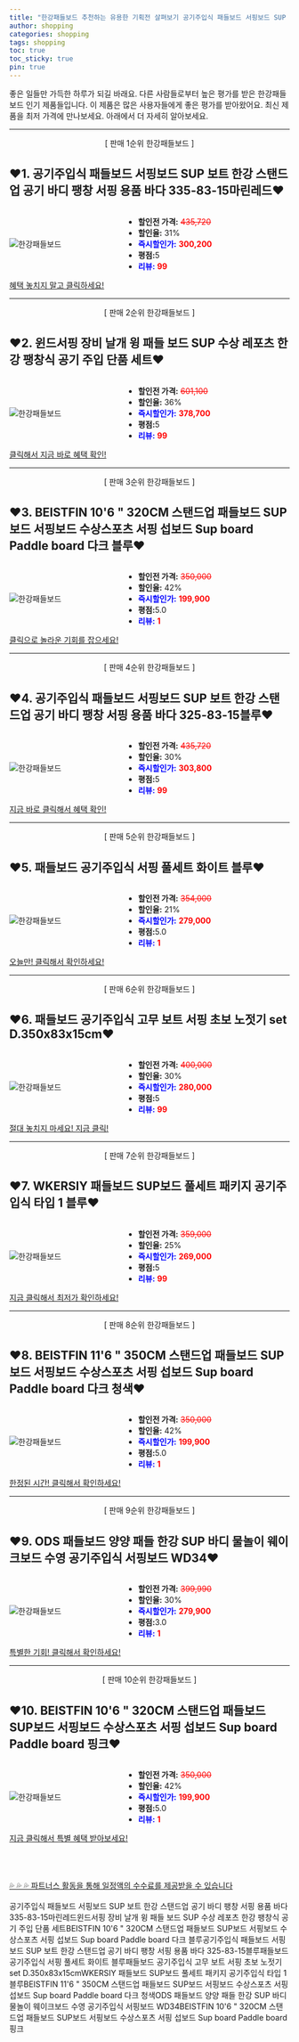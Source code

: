 ```yaml
---
title: "한강패들보드 추천하는 유용한 기획전 살펴보기 공기주입식 패들보드 서핑보드 SUP 보트"
author: shopping
categories: shopping
tags: shopping
toc: true
toc_sticky: true
pin: true
---
```

좋은 일들만 가득한 하루가 되길 바래요. 다른 사람들로부터 높은 평가를 받은 한강패들보드 인기 제품들입니다. 이 제품은 많은 사용자들에게 좋은 평가를 받아왔어요. 최신 제품을 최저 가격에 만나보세요. 아래에서 더 자세히 알아보세요.

---
<p class="toplist" style="margin: 0 auto; display: block; width: fit-content;">[ 판매 1순위 한강패들보드 ]</p>

<h2><strong>❤️1. 공기주입식 패들보드 서핑보드 SUP 보트 한강 스탠드업 공기 바디 팽창 서핑 용품 바다 335-83-15마린레드❤️</strong></h2>

<div style="display: flex; align-items: center;">
    <div style="flex: 0.4;">
        <img src="https://thumbnail7.coupangcdn.com/thumbnails/remote/230x230ex/image/vendor_inventory/7418/d79a5451eb83a7b3fa795f2722a82ea9dfc0cba7527db29bac772f88bbc4.png" alt="한강패들보드" style="max-width: 100%;">
    </div>
    <div style="flex: 0.6; margin-left: 10px;">
        <ul>
            <li><strong>할인전 가격:</strong> <del style="color: red;">435,720</del></li>
            <li><strong>할인율:</strong> 31%</li>
            <li><span style='color:blue'><strong>즉시할인가:</strong></span> <span style='color:red'><strong>300,200</strong></span></li>
            <li><strong>평점:</strong>5</li>
            <li><span style='color:blue'><strong>리뷰:</strong></span> <span style='color:red'><strong>99</strong></span></li>
        </ul>
    </div>
</div>
<div class="center">
    <a href="https://selin100587001.github.io?lptag=AF9450613&subid=githubio&pageKey=7275374745&traceid=V0-153&itemId=18564313068&vendorItemId=86052654535" class="myButton">
        혜택 놓치지 말고 클릭하세요!
    </a>
</div>


---
<p class="toplist" style="margin: 0 auto; display: block; width: fit-content;">[ 판매 2순위 한강패들보드 ]</p>

<h2><strong>❤️2. 윈드서핑 장비 날개 윙 패들 보드 SUP 수상 레포츠 한강 팽창식 공기 주입 단품 세트❤️</strong></h2>

<div style="display: flex; align-items: center;">
    <div style="flex: 0.4;">
        <img src="https://thumbnail9.coupangcdn.com/thumbnails/remote/230x230ex/image/vendor_inventory/ec94/509ffcc67240f99570556c9a22b27ae37e1d8bd6a3c6673136b15d2954f2.jpg" alt="한강패들보드" style="max-width: 100%;">
    </div>
    <div style="flex: 0.6; margin-left: 10px;">
        <ul>
            <li><strong>할인전 가격:</strong> <del style="color: red;">601,100</del></li>
            <li><strong>할인율:</strong> 36%</li>
            <li><span style='color:blue'><strong>즉시할인가:</strong></span> <span style='color:red'><strong>378,700</strong></span></li>
            <li><strong>평점:</strong>5</li>
            <li><span style='color:blue'><strong>리뷰:</strong></span> <span style='color:red'><strong>99</strong></span></li>
        </ul>
    </div>
</div>
<div class="center">
    <a href="https://selin100587001.github.io?lptag=AF9450613&subid=githubio&pageKey=8043625456&traceid=V0-153&itemId=22528815680&vendorItemId=89570802558" class="myButton">
        클릭해서 지금 바로 혜택 확인!
    </a>
</div>


---
<p class="toplist" style="margin: 0 auto; display: block; width: fit-content;">[ 판매 3순위 한강패들보드 ]</p>

<h2><strong>❤️3. BEISTFIN 10'6 " 320CM 스탠드업 패들보드 SUP보드 서핑보드 수상스포츠 서핑 섭보드 Sup board Paddle board 다크 블루❤️</strong></h2>

<div style="display: flex; align-items: center;">
    <div style="flex: 0.4;">
        <img src="https://thumbnail9.coupangcdn.com/thumbnails/remote/230x230ex/image/vendor_inventory/5395/51a46f589d6b405cde844a3c1a40194ac94d94c60e1ed5765230394f2bc3.jpg" alt="한강패들보드" style="max-width: 100%;">
    </div>
    <div style="flex: 0.6; margin-left: 10px;">
        <ul>
            <li><strong>할인전 가격:</strong> <del style="color: red;">350,000</del></li>
            <li><strong>할인율:</strong> 42%</li>
            <li><span style='color:blue'><strong>즉시할인가:</strong></span> <span style='color:red'><strong>199,900</strong></span></li>
            <li><strong>평점:</strong>5.0</li>
            <li><span style='color:blue'><strong>리뷰:</strong></span> <span style='color:red'><strong>1</strong></span></li>
        </ul>
    </div>
</div>
<div class="center">
    <a href="https://selin100587001.github.io?lptag=AF9450613&subid=githubio&pageKey=8024531314&traceid=V0-153&itemId=22425564581&vendorItemId=89470267143" class="myButton">
        클릭으로 놀라운 기회를 잡으세요!
    </a>
</div>


---
<p class="toplist" style="margin: 0 auto; display: block; width: fit-content;">[ 판매 4순위 한강패들보드 ]</p>

<h2><strong>❤️4. 공기주입식 패들보드 서핑보드 SUP 보트 한강 스탠드업 공기 바디 팽창 서핑 용품 바다 325-83-15블루❤️</strong></h2>

<div style="display: flex; align-items: center;">
    <div style="flex: 0.4;">
        <img src="https://thumbnail6.coupangcdn.com/thumbnails/remote/230x230ex/image/vendor_inventory/4ba8/225d05fba36b19077366a882e5ae7018cfb64d9402909eed509015985723.png" alt="한강패들보드" style="max-width: 100%;">
    </div>
    <div style="flex: 0.6; margin-left: 10px;">
        <ul>
            <li><strong>할인전 가격:</strong> <del style="color: red;">435,720</del></li>
            <li><strong>할인율:</strong> 30%</li>
            <li><span style='color:blue'><strong>즉시할인가:</strong></span> <span style='color:red'><strong>303,800</strong></span></li>
            <li><strong>평점:</strong>5</li>
            <li><span style='color:blue'><strong>리뷰:</strong></span> <span style='color:red'><strong>99</strong></span></li>
        </ul>
    </div>
</div>
<div class="center">
    <a href="https://selin100587001.github.io?lptag=AF9450613&subid=githubio&pageKey=7275374745&traceid=V0-153&itemId=18564313073&vendorItemId=86052654514" class="myButton">
        지금 바로 클릭해서 혜택 확인!
    </a>
</div>


---
<p class="toplist" style="margin: 0 auto; display: block; width: fit-content;">[ 판매 5순위 한강패들보드 ]</p>

<h2><strong>❤️5. 패들보드 공기주입식 서핑 풀세트 화이트 블루❤️</strong></h2>

<div style="display: flex; align-items: center;">
    <div style="flex: 0.4;">
        <img src="https://thumbnail10.coupangcdn.com/thumbnails/remote/230x230ex/image/vendor_inventory/8f65/1834edcc9536dadeee2fd35eb83fedbf32df22042bd7f11a9d422633ceb9.jpg" alt="한강패들보드" style="max-width: 100%;">
    </div>
    <div style="flex: 0.6; margin-left: 10px;">
        <ul>
            <li><strong>할인전 가격:</strong> <del style="color: red;">354,000</del></li>
            <li><strong>할인율:</strong> 21%</li>
            <li><span style='color:blue'><strong>즉시할인가:</strong></span> <span style='color:red'><strong>279,000</strong></span></li>
            <li><strong>평점:</strong>5.0</li>
            <li><span style='color:blue'><strong>리뷰:</strong></span> <span style='color:red'><strong>1</strong></span></li>
        </ul>
    </div>
</div>
<div class="center">
    <a href="https://selin100587001.github.io?lptag=AF9450613&subid=githubio&pageKey=7974971771&traceid=V0-153&itemId=22104691519&vendorItemId=89151646954" class="myButton">
        오늘만! 클릭해서 확인하세요!
    </a>
</div>


---
<p class="toplist" style="margin: 0 auto; display: block; width: fit-content;">[ 판매 6순위 한강패들보드 ]</p>

<h2><strong>❤️6. 패들보드 공기주입식 고무 보트 서핑 초보 노젓기 set D.350x83x15cm❤️</strong></h2>

<div style="display: flex; align-items: center;">
    <div style="flex: 0.4;">
        <img src="https://thumbnail6.coupangcdn.com/thumbnails/remote/230x230ex/image/vendor_inventory/9ffa/61799f3db259fa9a28fc05d57528969e66e3c1c0bd5da90e4a75c21dc9b5.png" alt="한강패들보드" style="max-width: 100%;">
    </div>
    <div style="flex: 0.6; margin-left: 10px;">
        <ul>
            <li><strong>할인전 가격:</strong> <del style="color: red;">400,000</del></li>
            <li><strong>할인율:</strong> 30%</li>
            <li><span style='color:blue'><strong>즉시할인가:</strong></span> <span style='color:red'><strong>280,000</strong></span></li>
            <li><strong>평점:</strong>5</li>
            <li><span style='color:blue'><strong>리뷰:</strong></span> <span style='color:red'><strong>99</strong></span></li>
        </ul>
    </div>
</div>
<div class="center">
    <a href="https://selin100587001.github.io?lptag=AF9450613&subid=githubio&pageKey=7300792272&traceid=V0-153&itemId=18682050944&vendorItemId=86253037992" class="myButton">
        절대 놓치지 마세요! 지금 클릭!
    </a>
</div>


---
<p class="toplist" style="margin: 0 auto; display: block; width: fit-content;">[ 판매 7순위 한강패들보드 ]</p>

<h2><strong>❤️7. WKERSIY 패들보드 SUP보드 풀세트 패키지 공기주입식 타입 1 블루❤️</strong></h2>

<div style="display: flex; align-items: center;">
    <div style="flex: 0.4;">
        <img src="https://thumbnail6.coupangcdn.com/thumbnails/remote/230x230ex/image/vendor_inventory/874a/1340bcf8d69b2a2e8ac929a994ca743f75fabae3fdfd21c4e5492538f9f4.jpg" alt="한강패들보드" style="max-width: 100%;">
    </div>
    <div style="flex: 0.6; margin-left: 10px;">
        <ul>
            <li><strong>할인전 가격:</strong> <del style="color: red;">359,000</del></li>
            <li><strong>할인율:</strong> 25%</li>
            <li><span style='color:blue'><strong>즉시할인가:</strong></span> <span style='color:red'><strong>269,000</strong></span></li>
            <li><strong>평점:</strong>5</li>
            <li><span style='color:blue'><strong>리뷰:</strong></span> <span style='color:red'><strong>99</strong></span></li>
        </ul>
    </div>
</div>
<div class="center">
    <a href="https://selin100587001.github.io?lptag=AF9450613&subid=githubio&pageKey=7320636146&traceid=V0-153&itemId=18775019741&vendorItemId=85906547841" class="myButton">
        지금 클릭해서 최저가 확인하세요!
    </a>
</div>


---
<p class="toplist" style="margin: 0 auto; display: block; width: fit-content;">[ 판매 8순위 한강패들보드 ]</p>

<h2><strong>❤️8. BEISTFIN 11'6 " 350CM 스탠드업 패들보드 SUP보드 서핑보드 수상스포츠 서핑 섭보드 Sup board Paddle board 다크 청색❤️</strong></h2>

<div style="display: flex; align-items: center;">
    <div style="flex: 0.4;">
        <img src="https://thumbnail9.coupangcdn.com/thumbnails/remote/230x230ex/image/vendor_inventory/4575/6950192723ef0f910b7182e79ee142554084585d9392b4d6f388b815f721.jpg" alt="한강패들보드" style="max-width: 100%;">
    </div>
    <div style="flex: 0.6; margin-left: 10px;">
        <ul>
            <li><strong>할인전 가격:</strong> <del style="color: red;">350,000</del></li>
            <li><strong>할인율:</strong> 42%</li>
            <li><span style='color:blue'><strong>즉시할인가:</strong></span> <span style='color:red'><strong>199,900</strong></span></li>
            <li><strong>평점:</strong>5.0</li>
            <li><span style='color:blue'><strong>리뷰:</strong></span> <span style='color:red'><strong>1</strong></span></li>
        </ul>
    </div>
</div>
<div class="center">
    <a href="https://selin100587001.github.io?lptag=AF9450613&subid=githubio&pageKey=8024531608&traceid=V0-153&itemId=22425565541&vendorItemId=89470268130" class="myButton">
        한정된 시간! 클릭해서 확인하세요!
    </a>
</div>


---
<p class="toplist" style="margin: 0 auto; display: block; width: fit-content;">[ 판매 9순위 한강패들보드 ]</p>

<h2><strong>❤️9. ODS 패들보드 양양 패들 한강 SUP 바디 물놀이 웨이크보드 수영 공기주입식 서핑보드 WD34❤️</strong></h2>

<div style="display: flex; align-items: center;">
    <div style="flex: 0.4;">
        <img src="https://thumbnail8.coupangcdn.com/thumbnails/remote/230x230ex/image/vendor_inventory/36b2/fe836895c5b5bf5a168097bd272aa8ba3af6590b6f6ebe3337bd90e40db6.jpg" alt="한강패들보드" style="max-width: 100%;">
    </div>
    <div style="flex: 0.6; margin-left: 10px;">
        <ul>
            <li><strong>할인전 가격:</strong> <del style="color: red;">399,990</del></li>
            <li><strong>할인율:</strong> 30%</li>
            <li><span style='color:blue'><strong>즉시할인가:</strong></span> <span style='color:red'><strong>279,900</strong></span></li>
            <li><strong>평점:</strong>3.0</li>
            <li><span style='color:blue'><strong>리뷰:</strong></span> <span style='color:red'><strong>1</strong></span></li>
        </ul>
    </div>
</div>
<div class="center">
    <a href="https://selin100587001.github.io?lptag=AF9450613&subid=githubio&pageKey=6653393063&traceid=V0-153&itemId=15253314948&vendorItemId=82473992310" class="myButton">
        특별한 기회! 클릭해서 확인하세요!
    </a>
</div>


---
<p class="toplist" style="margin: 0 auto; display: block; width: fit-content;">[ 판매 10순위 한강패들보드 ]</p>

<h2><strong>❤️10. BEISTFIN 10'6 " 320CM 스탠드업 패들보드 SUP보드 서핑보드 수상스포츠 서핑 섭보드 Sup board Paddle board 핑크❤️</strong></h2>

<div style="display: flex; align-items: center;">
    <div style="flex: 0.4;">
        <img src="https://thumbnail10.coupangcdn.com/thumbnails/remote/230x230ex/image/vendor_inventory/6d8f/1b0e3393eb340a649157e58b87c7e3d028bf384733e9e8362471704725d2.jpg" alt="한강패들보드" style="max-width: 100%;">
    </div>
    <div style="flex: 0.6; margin-left: 10px;">
        <ul>
            <li><strong>할인전 가격:</strong> <del style="color: red;">350,000</del></li>
            <li><strong>할인율:</strong> 42%</li>
            <li><span style='color:blue'><strong>즉시할인가:</strong></span> <span style='color:red'><strong>199,900</strong></span></li>
            <li><strong>평점:</strong>5.0</li>
            <li><span style='color:blue'><strong>리뷰:</strong></span> <span style='color:red'><strong>1</strong></span></li>
        </ul>
    </div>
</div>
<div class="center">
    <a href="https://selin100587001.github.io?lptag=AF9450613&subid=githubio&pageKey=8024531127&traceid=V0-153&itemId=22425564080&vendorItemId=89470266617" class="myButton">
        지금 클릭해서 특별 혜택 받아보세요!
    </a>
</div>

<br><br><br>[💦 💦 💦 파트너스 활동을 통해 일정액의 수수료를 제공받을 수 있습니다](https://link.coupang.com/a/bcpT2c)<br><br>공기주입식 패들보드 서핑보드 SUP 보트 한강 스탠드업 공기 바디 팽창 서핑 용품 바다 335-83-15마린레드윈드서핑 장비 날개 윙 패들 보드 SUP 수상 레포츠 한강 팽창식 공기 주입 단품 세트BEISTFIN 10'6 " 320CM 스탠드업 패들보드 SUP보드 서핑보드 수상스포츠 서핑 섭보드 Sup board Paddle board 다크 블루공기주입식 패들보드 서핑보드 SUP 보트 한강 스탠드업 공기 바디 팽창 서핑 용품 바다 325-83-15블루패들보드 공기주입식 서핑 풀세트 화이트 블루패들보드 공기주입식 고무 보트 서핑 초보 노젓기 set D.350x83x15cmWKERSIY 패들보드 SUP보드 풀세트 패키지 공기주입식 타입 1 블루BEISTFIN 11'6 " 350CM 스탠드업 패들보드 SUP보드 서핑보드 수상스포츠 서핑 섭보드 Sup board Paddle board 다크 청색ODS 패들보드 양양 패들 한강 SUP 바디 물놀이 웨이크보드 수영 공기주입식 서핑보드 WD34BEISTFIN 10'6 " 320CM 스탠드업 패들보드 SUP보드 서핑보드 수상스포츠 서핑 섭보드 Sup board Paddle board 핑크